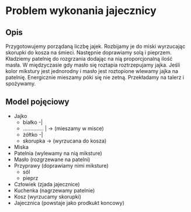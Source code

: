 # Problem wykonania jajecznicy
## Opis
Przygotowujemy porządaną liczbę jajek. Rozbijamy je do miski wyrzucając skorupki do kosza na śmieci. Następnie doprawiamy solą i pieprzem. Kładziemy patelnię do rozgrzania dodając na nią proporcjonalną ilość masła. W międzyczasie gdy masło się roztapia roztrzepujamy jajka. Jeśli kolor mikstury jest jednorodny i masło jest roztopione wlewamy jajka na patelnię. Energicznie mieszamy póki się nie zetną. Przekładamy na talerz i spożywamy.


## Model pojęciowy
- Jajko
  - białko -| 
  - ..............        | -> (mieszamy w misce)
  - żółtko -|
  - skorupka -> (wyrzucana do kosza)
- Miska 
- Patelnia (wylewamy na nią miksture)
- Masło (rozgrzewane na patelni)
- Przyprawy (doprawiamy nimi miksture)
  - sól
  - pieprz
- Człowiek (zjada jajecznice)
- Kuchenka (nagrzewamy patelnie)
- Kosz (wyrzucamy skorupki)
- Jajecznica (powstaje jako prodkukt koncowy)